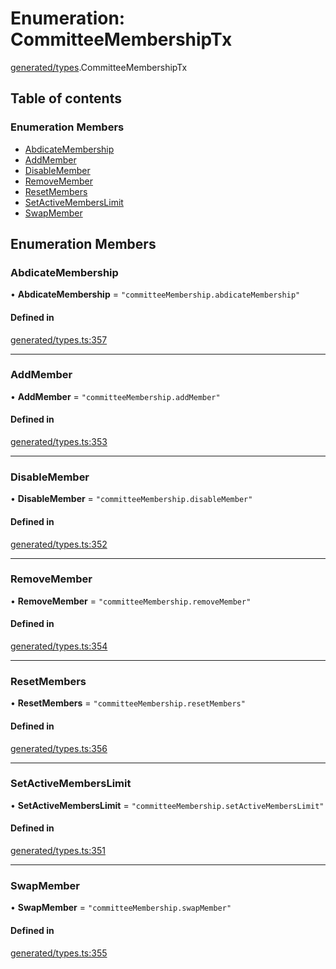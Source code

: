 # Enumeration: CommitteeMembershipTx

[generated/types](../wiki/generated.types).CommitteeMembershipTx

## Table of contents

### Enumeration Members

- [AbdicateMembership](../wiki/generated.types.CommitteeMembershipTx#abdicatemembership)
- [AddMember](../wiki/generated.types.CommitteeMembershipTx#addmember)
- [DisableMember](../wiki/generated.types.CommitteeMembershipTx#disablemember)
- [RemoveMember](../wiki/generated.types.CommitteeMembershipTx#removemember)
- [ResetMembers](../wiki/generated.types.CommitteeMembershipTx#resetmembers)
- [SetActiveMembersLimit](../wiki/generated.types.CommitteeMembershipTx#setactivememberslimit)
- [SwapMember](../wiki/generated.types.CommitteeMembershipTx#swapmember)

## Enumeration Members

### AbdicateMembership

• **AbdicateMembership** = ``"committeeMembership.abdicateMembership"``

#### Defined in

[generated/types.ts:357](https://github.com/PolymeshAssociation/polymesh-sdk/blob/3d14e829/src/generated/types.ts#L357)

___

### AddMember

• **AddMember** = ``"committeeMembership.addMember"``

#### Defined in

[generated/types.ts:353](https://github.com/PolymeshAssociation/polymesh-sdk/blob/3d14e829/src/generated/types.ts#L353)

___

### DisableMember

• **DisableMember** = ``"committeeMembership.disableMember"``

#### Defined in

[generated/types.ts:352](https://github.com/PolymeshAssociation/polymesh-sdk/blob/3d14e829/src/generated/types.ts#L352)

___

### RemoveMember

• **RemoveMember** = ``"committeeMembership.removeMember"``

#### Defined in

[generated/types.ts:354](https://github.com/PolymeshAssociation/polymesh-sdk/blob/3d14e829/src/generated/types.ts#L354)

___

### ResetMembers

• **ResetMembers** = ``"committeeMembership.resetMembers"``

#### Defined in

[generated/types.ts:356](https://github.com/PolymeshAssociation/polymesh-sdk/blob/3d14e829/src/generated/types.ts#L356)

___

### SetActiveMembersLimit

• **SetActiveMembersLimit** = ``"committeeMembership.setActiveMembersLimit"``

#### Defined in

[generated/types.ts:351](https://github.com/PolymeshAssociation/polymesh-sdk/blob/3d14e829/src/generated/types.ts#L351)

___

### SwapMember

• **SwapMember** = ``"committeeMembership.swapMember"``

#### Defined in

[generated/types.ts:355](https://github.com/PolymeshAssociation/polymesh-sdk/blob/3d14e829/src/generated/types.ts#L355)
